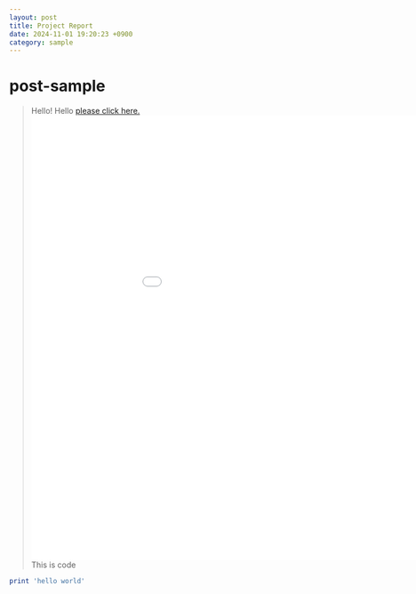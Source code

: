 ```yaml
---
layout: post
title: Project Report
date: 2024-11-01 19:20:23 +0900
category: sample
---
```

# post-sample
> Hello! Hello
<a href="_posts/SP-27 Pinky Spotify app Final report1.pdf" target="_blank">please click here.</a> <embed src="_posts/SP-27 Pinky Spotify app Final report1.pdf" width="1000px" height="800px" />
This is code
```ruby
print 'hello world'
```

